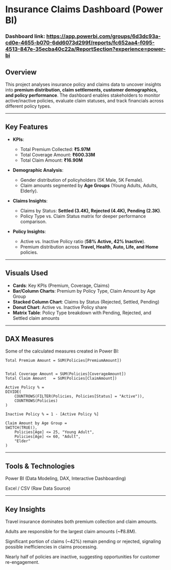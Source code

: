 # Insurance Claims Dashboard (Power BI)

### Dashboard link: https://app.powerbi.com/groups/6d3dc93a-cd0e-4655-b070-6dd6073d299f/reports/fc652aa4-f095-4513-847e-35ecba40c22a/ReportSection?experience=power-bi

##  Overview  
This project analyses insurance policy and claims data to uncover insights into **premium distribution, claim settlements, customer demographics, and policy performance**. The dashboard enables stakeholders to monitor active/inactive policies, evaluate claim statuses, and track financials across different policy types.  

---

## Key Features  
- **KPIs**:  
  - Total Premium Collected: **₹5.97M**  
  - Total Coverage Amount: **₹600.33M**  
  - Total Claim Amount: **₹16.90M**  

- **Demographic Analysis**:  
  - Gender distribution of policyholders (5K Male, 5K Female).  
  - Claim amounts segmented by **Age Groups** (Young Adults, Adults, Elderly).  

- **Claims Insights**:  
  - Claims by Status: **Settled (3.4K), Rejected (4.4K), Pending (2.3K)**.  
  - Policy Type vs. Claim Status matrix for deeper performance comparison.  

- **Policy Insights**:  
  - Active vs. Inactive Policy ratio (**58% Active, 42% Inactive**).  
  - Premium distribution across **Travel, Health, Auto, Life, and Home** policies.  

---

## Visuals Used  
- **Cards**: Key KPIs (Premium, Coverage, Claims)  
- **Bar/Column Charts**: Premium by Policy Type, Claim Amount by Age Group  
- **Stacked Column Chart**: Claims by Status (Rejected, Settled, Pending)  
- **Donut Chart**: Active vs. Inactive Policy share  
- **Matrix Table**: Policy Type breakdown with Pending, Rejected, and Settled claim amounts  

---

## DAX Measures  
Some of the calculated measures created in Power BI:  
```DAX
Total Premium Amount = SUM(Policies[PremiumAmount])


Total Coverage Amount = SUM(Policies[CoverageAmount])
Total Claim Amount   = SUM(Policies[ClaimAmount])

Active Policy % =
DIVIDE(
    COUNTROWS(FILTER(Policies, Policies[Status] = "Active")),
    COUNTROWS(Policies)
)

Inactive Policy % = 1 - [Active Policy %]

Claim Amount by Age Group =
SWITCH(TRUE(),
    Policies[Age] <= 25, "Young Adult",
    Policies[Age] <= 60, "Adult",
    "Elder"
)
```

---
## Tools & Technologies

Power BI (Data Modeling, DAX, Interactive Dashboarding)

Excel / CSV (Raw Data Source)

--- 
## Key Insights

Travel insurance dominates both premium collection and claim amounts.

Adults are responsible for the largest claim amounts (~₹8.8M).

Significant portion of claims (~42%) remain pending or rejected, signaling possible inefficiencies in claims processing.

Nearly half of policies are inactive, suggesting opportunities for customer re-engagement.

